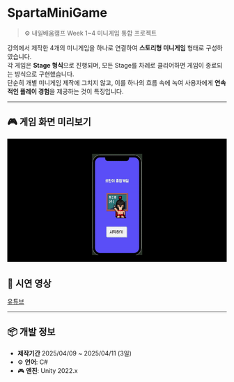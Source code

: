 # SpartaMiniGame

> ⚙️ 내일배움캠프 Week 1~4 미니게임 통합 프로젝트

강의에서 제작한 4개의 미니게임을 하나로 연결하여 **스토리형 미니게임** 형태로 구성하였습니다.  
각 게임은 **Stage 형식**으로 진행되며, 모든 Stage를 차례로 클리어하면 게임이 종료되는 방식으로 구현했습니다.  
단순히 개별 미니게임 제작에 그치지 않고, 이를 하나의 흐름 속에 녹여 사용자에게 **연속적인 플레이 경험**을 제공하는 것이 특징입니다.

---
## 🎮 게임 화면 미리보기
 <td><img src="Images/gif01.gif" width="700"></td>



## 📌 시연 영상

[유튜브](https://www.youtube.com/watch?v=iigXHU1XzOI)

---

## 📦 개발 정보
-  **제작기간** 2025/04/09 ~ 2025/04/11 (3일)
- ⚙️ **언어**: C#
- 🎮 **엔진**: Unity 2022.x

